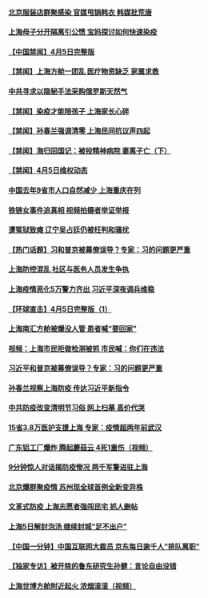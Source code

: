 #### [北京服装店群聚感染 官媒甩锅韩衣 韩媒批荒唐](../pages/prog204/a103392699.md) 
#### [上海母子分开隔离引公愤 宝妈探讨如何快速染疫](../pages/prog204/a103392625.md) 
#### [【中国禁闻】4月5日完整版](../pages/prog204/a103392674.md) 
#### [【禁闻】上海方舱一团乱 医疗物资缺乏 家属求救](../pages/prog204/a103392647.md) 
#### [中共寻求以隐秘手法采购俄罗斯天然气](../pages/prog204/a103392561.md) 
#### [【禁闻】染疫才能陪孩子 上海家长心碎](../pages/prog204/a103392649.md) 
#### [【禁闻】孙春兰强调清零 上海民间抗议声四起](../pages/prog204/a103392654.md) 
#### [【禁闻】海归回国记：被投精神病院 妻离子亡（下）](../pages/prog204/a103392565.md) 
#### [【禁闻】4月5日维权动态](../pages/prog204/a103392635.md) 
#### [中国去年9省市人口自然减少 上海重庆在列](../pages/prog204/a103392590.md) 
#### [铁链女事件追真相 视频拍摄者举证举报](../pages/prog204/a103392400.md) 
#### [遭冤狱致瘫 辽宁吴占廷仍被枉判和骚扰](../pages/prog204/a103392343.md) 
#### [【热门话题】习和普京被幕僚误导？专家：习的问题更严重](../pages/prog204/a103392480.md) 
#### [上海防控混乱 社区与医务人员发生争执](../pages/prog204/a103392405.md) 
#### [上海疫情恶化5万警力齐出 习近平深夜调兵维稳](../pages/prog204/a103392455.md) 
#### [【环球直击】4月5日完整版（1）](../pages/prog204/a103392448.md) 
#### [上海南汇方舱被爆没人管 患者喊“要回家”](../pages/prog204/a103392413.md) 
#### [视频：上海市民拒做检测被抓 市民喊：你们在违法](../pages/prog204/a103392212.md) 
#### [习近平和普京被幕僚误导？专家：习的问题更严重](../pages/prog204/a103392336.md) 
#### [孙春兰视察上海防疫 传达习近平新指令](../pages/prog204/a103392282.md) 
#### [中共防疫改变清明节习俗 网上扫墓 高价代哭](../pages/prog204/a103392242.md) 
#### [15省3.8万医护支援上海 专家：疫情超两年前武汉](../pages/prog204/a103392207.md) 
#### [广东铝工厂爆炸 腾起蘑菇云 4死1重伤（视频）](../pages/prog204/a103392064.md) 
#### [9分钟惊人对话揭防疫惨况 两千军警进驻上海](../pages/prog204/a103392073.md) 
#### [北京爆群聚疫情 苏州现全球首例全新变异株](../pages/prog204/a103391918.md) 
#### [文革式防疫 上海志愿者强闯民宅 抓人删帖](../pages/prog204/a103392046.md) 
#### [上海5日解封泡汤 继续封城“足不出户”](../pages/prog204/a103392126.md) 
#### [【中国一分钟】中国互联网大裁员 京东每日逾千人“排队离职”](../pages/prog204/a103391886.md) 
#### [【独家专访】被开除的鲁东研究生孙健：言论自由没错](../pages/prog204/a103392088.md) 
#### [上海世博方舱附近起火 浓烟滚滚（视频）](../pages/prog204/a103392059.md) 
